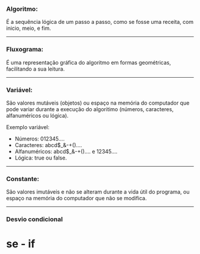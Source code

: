 ### Algoritmo:

É a sequência lógica de um passo a passo, como se fosse uma receita, com inicio, meio, e fim.

----

### Fluxograma:

É uma representação gráfica do algoritmo em formas geométricas, facilitando a sua leitura.

----

### Variável:

São valores mutáveis (objetos) ou espaço na memória do computador que pode variar durante a execução do algoritimo (números, caracteres, alfanuméricos ou lógica).

Exemplo variável:

- Números: 012345....
- Caracteres: abcd$_&-+()....
- Alfanuméricos: abcd$_&-+().... e 12345....
- Lógica: true ou false.

----

### Constante:

São valores imutáveis e não se alteram durante a vida útil do programa, ou espaço na memória do computador que não se modifica.

----

### Desvio condicional

# se - if



